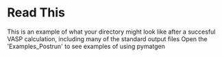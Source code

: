 # Read This 

This is an example of what your directory might look like after a succesful VASP calculation, including many of the standard output files
Open the 'Examples_Postrun' to see examples of using pymatgen
